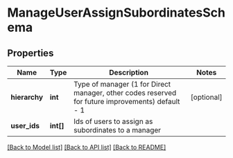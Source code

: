 # ManageUserAssignSubordinatesSchema

## Properties
Name | Type | Description | Notes
------------ | ------------- | ------------- | -------------
**hierarchy** | **int** | Type of manager (1 for Direct manager, other codes reserved for future improvements) default - 1 | [optional] 
**user_ids** | **int[]** | Ids of users to assign as subordinates to a manager | 

[[Back to Model list]](../README.md#documentation-for-models) [[Back to API list]](../README.md#documentation-for-api-endpoints) [[Back to README]](../README.md)


